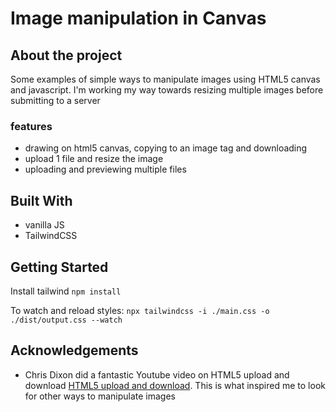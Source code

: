 # Image manipulation in Canvas

## About the project

Some examples of simple ways to manipulate images using HTML5 canvas and javascript. I'm working my way towards resizing multiple images before submitting to a server

### features

- drawing on html5 canvas, copying to an image tag and downloading
- upload 1 file and resize the image
- uploading and previewing multiple files

## Built With

- vanilla JS
- TailwindCSS

## Getting Started

Install tailwind
`npm install`

To watch and reload styles:
`npx tailwindcss -i ./main.css -o ./dist/output.css --watch`

## Acknowledgements

- Chris Dixon did a fantastic Youtube video on HTML5 upload and download [HTML5 upload and download](https://www.youtube.com/watch?v=sA07GElhqzg). This is what inspired me to look for other ways to manipulate images
